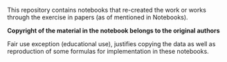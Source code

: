 
This repository contains notebooks that re-created the work or works through the exercise in papers (as of mentioned in Notebooks).

**Copyright of the material in the notebook belongs to the original authors**

Fair use exception (educational use), justifies copying the data as well as reproduction of some formulas for implementation in these notebooks.
